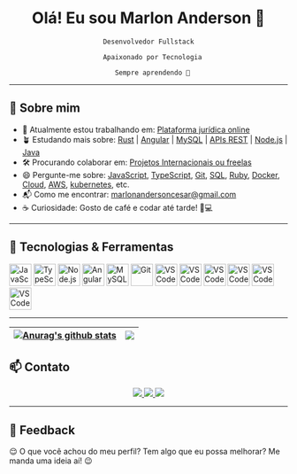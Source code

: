 <h1 align="center">Olá! Eu sou Marlon Anderson 👋</h1>

<p align="center">
  <code>Desenvolvedor Fullstack<br>
  Apaixonado por Tecnologia<br>
  Sempre aprendendo 🚀</code>
</p>

---

## 🧠 Sobre mim

- 🏃 Atualmente estou trabalhando em: [Plataforma jurídica online](#)
- 🪴 Estudando mais sobre: [Rust](#) | [Angular](#) | [MySQL](#) | [APIs REST](#) | [Node.js](#) | [Java](#)
- 🛠️ Procurando colaborar em: [Projetos Internacionais ou freelas](#)
- 😄 Pergunte-me sobre: [JavaScript](#), [TypeScript](#), [Git](#), [SQL](#), [Ruby](#), [Docker](#), [Cloud](#), [AWS](#), [kubernetes](#), etc.
- 📬 Como me encontrar: marlonandersoncesar@gmail.com
- ☕ Curiosidade: Gosto de café e codar até tarde! 🧋💻

---

## 🚀 Tecnologias & Ferramentas

<p align="left">
  <img src="https://cdn.jsdelivr.net/gh/devicons/devicon/icons/javascript/javascript-original.svg" alt="JavaScript" width="40" height="40"/>
  <img src="https://cdn.jsdelivr.net/gh/devicons/devicon/icons/typescript/typescript-original.svg" alt="TypeScript" width="40" height="40"/>
  <img src="https://cdn.jsdelivr.net/gh/devicons/devicon/icons/nodejs/nodejs-original.svg" alt="Node.js" width="40" height="40"/>
  <img src="https://cdn.jsdelivr.net/gh/devicons/devicon/icons/angularjs/angularjs-original.svg" alt="Angular" width="40" height="40"/>
  <img src="https://cdn.jsdelivr.net/gh/devicons/devicon/icons/mysql/mysql-original.svg" alt="MySQL" width="40" height="40"/>
  <img src="https://cdn.jsdelivr.net/gh/devicons/devicon/icons/git/git-original.svg" alt="Git" width="40" height="40"/>
  <img src="https://cdn.jsdelivr.net/gh/devicons/devicon/icons/vscode/vscode-original.svg" alt="VS Code" width="40" height="40"/>
  <img src="https://cdn.jsdelivr.net/gh/devicons/devicon@latest/icons/docker/docker-original.svg" alt="VS Code" width="40" height="40"/>
  <img src="https://cdn.jsdelivr.net/gh/devicons/devicon@latest/icons/kubernetes/kubernetes-original.svg" alt="VS Code" width="40" height="40"/>
  <img src="https://cdn.jsdelivr.net/gh/devicons/devicon@latest/icons/terraform/terraform-original.svg" alt="VS Code" width="40" height="40"/>
  <img src="https://cdn.jsdelivr.net/gh/devicons/devicon@latest/icons/gitlab/gitlab-original.svg" alt="VS Code" width="40" height="40"/>
  <img src="https://cdn.jsdelivr.net/gh/devicons/devicon@latest/icons/grafana/grafana-original.svg" alt="VS Code" width="40" height="40"/>



          
          
          
          
          
          
</p>

---
| <a href="https://github.com/marlonandersonsilva/github-readme-stats"><img align="center" src="https://github-readme-stats.vercel.app/api?username=marlonandersonsilva&show_icons=true&include_all_commits=true&theme=buefy&hide_border=true" alt="Anurag's github stats" /></a> | <a href="https://github.com/marlonandersonsilva/github-readme-stats"><img align="center" src="https://github-readme-stats.vercel.app/api/top-langs/?username=marlonandersonsilva&layout=compact&theme=buefy&hide_border=true" /></a> |
| ------------- | ------------- |


## 📫 Contato

<p align="center">
  <a href="https://www.linkedin.com/in/marlonandersonsilva" target="_blank">
    <img src="https://img.shields.io/badge/LinkedIn-0A66C2?style=for-the-badge&logo=linkedin&logoColor=white" />
  </a>
  <a href="mailto:marlonandersoncesar@gmail.com">
    <img src="https://img.shields.io/badge/Email-D14836?style=for-the-badge&logo=gmail&logoColor=white" />
  </a>
  <a href="https://github.com/marlonandersonsilva">
    <img src="https://img.shields.io/badge/GitHub-181717?style=for-the-badge&logo=github&logoColor=white" />
  </a>
</p>

---

## 💬 Feedback

😌 O que você achou do meu perfil? Tem algo que eu possa melhorar? Me manda uma ideia aí! 😉
